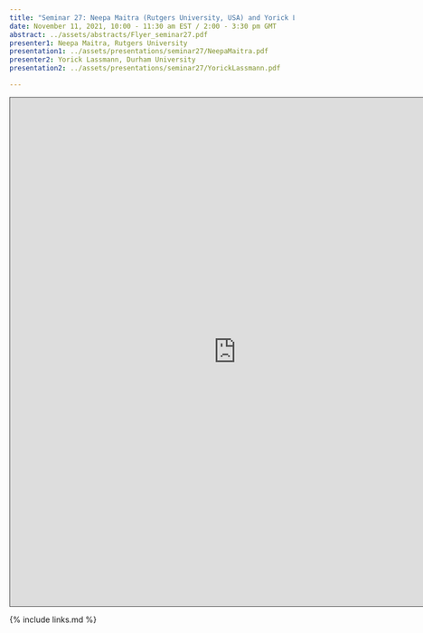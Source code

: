 ```yaml
---
title: "Seminar 27: Neepa Maitra (Rutgers University, USA) and Yorick Lassmann (Durham University)"
date: November 11, 2021, 10:00 - 11:30 am EST / 2:00 - 3:30 pm GMT
abstract: ../assets/abstracts/Flyer_seminar27.pdf
presenter1: Neepa Maitra, Rutgers University
presentation1: ../assets/presentations/seminar27/NeepaMaitra.pdf
presenter2: Yorick Lassmann, Durham University
presentation2: ../assets/presentations/seminar27/YorickLassmann.pdf

---
```


<iframe src="https://ub.hosted.panopto.com/Panopto/Pages/Embed.aspx?id=e56bffa9-fbab-47b5-9c6f-addd0122a25e
&autoplay=false&offerviewer=true&showtitle=true&showbrand=false&captions=false&interactivity=all" height="900" width="800" 
style="border: 1px solid #464646;" allowfullscreen allow="autoplay"></iframe>


{% include links.md %}


